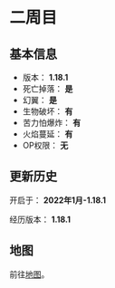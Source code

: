 # 二周目

## 基本信息

+ 版本： **1.18.1**
+ 死亡掉落： **是**
+ 幻翼： **是**
+ 生物破坏： **有**
+ 苦力怕爆炸： **有**
+ 火焰蔓延： **有**
+ OP权限： **无**

## 更新历史

开启于： **2022年1月-1.18.1**

经历版本： **1.18.1**

## 地图

前往[地图](./map)。
